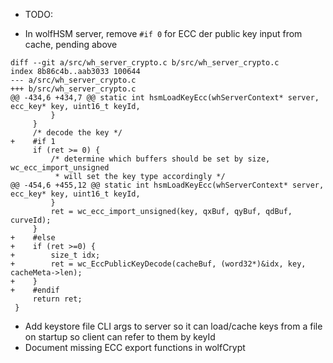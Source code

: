 - TODO:

- In wolfHSM server, remove `#if 0` for ECC der public key input from cache, pending above
```
diff --git a/src/wh_server_crypto.c b/src/wh_server_crypto.c
index 8b86c4b..aab3033 100644
--- a/src/wh_server_crypto.c
+++ b/src/wh_server_crypto.c
@@ -434,6 +434,7 @@ static int hsmLoadKeyEcc(whServerContext* server, ecc_key* key, uint16_t keyId,
         }
     }
     /* decode the key */
+    #if 1
     if (ret >= 0) {
         /* determine which buffers should be set by size, wc_ecc_import_unsigned
          * will set the key type accordingly */
@@ -454,6 +455,12 @@ static int hsmLoadKeyEcc(whServerContext* server, ecc_key* key, uint16_t keyId,
         }
         ret = wc_ecc_import_unsigned(key, qxBuf, qyBuf, qdBuf, curveId);
     }
+    #else
+    if (ret >=0) {
+        size_t idx;
+        ret = wc_EccPublicKeyDecode(cacheBuf, (word32*)&idx, key, cacheMeta->len);
+    }
+    #endif
     return ret;
 }
```

- Add keystore file CLI args to server so it can load/cache keys from a file on startup so client can refer to them by keyId
- Document missing ECC export functions in wolfCrypt
